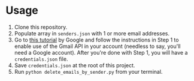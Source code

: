# Usage

1. Clone this repository.
1. Populate array in `senders.json` with 1 or more email addresses.
1. Go to [this tutorial](https://developers.google.com/gmail/api/quickstart/python) by Google and follow the instructions in Step 1 to enable use of the Gmail API in your account (needless to say, you'll need a Google account). After you're done with Step 1, you will have a `credentials.json` file.
1. Save `credentials.json` at the root of this project.
1. Run `python delete_emails_by_sender.py` from your terminal.